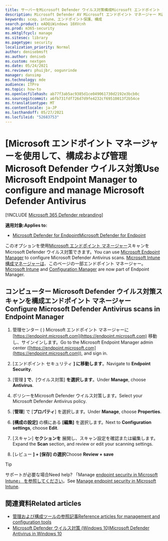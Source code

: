 ```yaml
---
title: サーバーをMicrosoft Defender ウイルス対策構成Microsoft エンドポイント マネージャー
description: Microsoft Defender AV Microsoft エンドポイント マネージャー Microsoft Intuneを構成するには、Microsoft Defender AV と Microsoft Defender AV を構成するEndpoint Protection
keywords: scep、intune、エンドポイント保護、構成
search.product: eADQiWindows 10XVcnh
ms.prod: m365-security
ms.mktglfcycl: manage
ms.sitesec: library
ms.pagetype: security
localization_priority: Normal
author: denisebmsft
ms.author: deniseb
ms.custom: nextgen
ms.date: 05/24/2021
ms.reviewer: phuijbr, oogunrinde
manager: dansimp
ms.technology: mde
audience: ITPro
ms.topic: how-to
ms.openlocfilehash: ab77f3ab5ac9385d1ce049061730d2192e3bcb0c
ms.sourcegitcommit: a6fb731fdf726d7d9fe4232cf69510013f2b54ce
ms.translationtype: MT
ms.contentlocale: ja-JP
ms.lasthandoff: 05/27/2021
ms.locfileid: "52683753"
---
```

# <a name="use-microsoft-endpoint-manager-to-configure-and-manage-microsoft-defender-antivirus"></a><span data-ttu-id="095f0-104">[Microsoft エンドポイント マネージャーを使用して、構成および管理Microsoft Defender ウイルス対策</span><span class="sxs-lookup"><span data-stu-id="095f0-104">Use Microsoft Endpoint Manager to configure and manage Microsoft Defender Antivirus</span></span>

[!INCLUDE [Microsoft 365 Defender rebranding](../../includes/microsoft-defender.md)]


<span data-ttu-id="095f0-105">**適用対象:**</span><span class="sxs-lookup"><span data-stu-id="095f0-105">**Applies to:**</span></span>

- [<span data-ttu-id="095f0-106">Microsoft Defender for Endpoint</span><span class="sxs-lookup"><span data-stu-id="095f0-106">Microsoft Defender for Endpoint</span></span>](/microsoft-365/security/defender-endpoint/)

<span data-ttu-id="095f0-107">このオプションを使用[Microsoft エンドポイント マネージャー](/mem/endpoint-manager-overview)スキャンをMicrosoft Defender ウイルス対策できます。</span><span class="sxs-lookup"><span data-stu-id="095f0-107">You can use [Microsoft Endpoint Manager](/mem/endpoint-manager-overview) to configure Microsoft Defender Antivirus scans.</span></span> <span data-ttu-id="095f0-108">[Microsoft Intune](/mem/intune/fundamentals/what-is-intune)[構成マネージャーは](/mem/configmgr/core/understand/introduction)、このページの一部エンドポイント マネージャー。</span><span class="sxs-lookup"><span data-stu-id="095f0-108">[Microsoft Intune](/mem/intune/fundamentals/what-is-intune) and [Configuration Manager](/mem/configmgr/core/understand/introduction) are now part of Endpoint Manager.</span></span>  

## <a name="configure-microsoft-defender-antivirus-scans-in-endpoint-manager"></a><span data-ttu-id="095f0-109">コンピューター Microsoft Defender ウイルス対策スキャンを構成エンドポイント マネージャー</span><span class="sxs-lookup"><span data-stu-id="095f0-109">Configure Microsoft Defender Antivirus scans in Endpoint Manager</span></span>

1. <span data-ttu-id="095f0-110">管理センター ( ) Microsoft エンドポイント マネージャーに [https://endpoint.microsoft.com](https://endpoint.microsoft.com) 移動し、サインインします。</span><span class="sxs-lookup"><span data-stu-id="095f0-110">Go to the Microsoft Endpoint Manager admin center ([https://endpoint.microsoft.com](https://endpoint.microsoft.com)), and sign in.</span></span>

2. <span data-ttu-id="095f0-111">[エンドポイント セキュリティ **] に移動します**。</span><span class="sxs-lookup"><span data-stu-id="095f0-111">Navigate to **Endpoint Security**.</span></span>

3. <span data-ttu-id="095f0-112">[管理 **] で**、[ウイルス対策] **を選択します**。</span><span class="sxs-lookup"><span data-stu-id="095f0-112">Under **Manage**, choose **Antivirus**.</span></span>

4. <span data-ttu-id="095f0-113">ポリシーをMicrosoft Defender ウイルス対策します。</span><span class="sxs-lookup"><span data-stu-id="095f0-113">Select your Microsoft Defender Antivirus policy.</span></span> 

5. <span data-ttu-id="095f0-114">[**管理**] で [**プロパティ**] を選択します。</span><span class="sxs-lookup"><span data-stu-id="095f0-114">Under **Manage**, choose **Properties**.</span></span>

6. <span data-ttu-id="095f0-115">**[構成の設定]** の横にある **[編集]** を選択します。</span><span class="sxs-lookup"><span data-stu-id="095f0-115">Next to **Configuration settings**, choose **Edit**.</span></span>

7. <span data-ttu-id="095f0-116">[スキャン] **セクションを** 展開し、スキャン設定を確認または編集します。</span><span class="sxs-lookup"><span data-stu-id="095f0-116">Expand the **Scan** section, and review or edit your scanning settings.</span></span>

8. <span data-ttu-id="095f0-117">[レビュー **] + [保存] の選択**</span><span class="sxs-lookup"><span data-stu-id="095f0-117">Choose **Review + save**</span></span>


> [!TIP]
> <span data-ttu-id="095f0-118">サポートが必要な場合</span><span class="sxs-lookup"><span data-stu-id="095f0-118">Need help?</span></span> <span data-ttu-id="095f0-119">「Manage [endpoint security in Microsoft Intune」 を参照してください](/mem/intune/protect/endpoint-security)。</span><span class="sxs-lookup"><span data-stu-id="095f0-119">See [Manage endpoint security in Microsoft Intune](/mem/intune/protect/endpoint-security).</span></span>


## <a name="related-articles"></a><span data-ttu-id="095f0-120">関連資料</span><span class="sxs-lookup"><span data-stu-id="095f0-120">Related articles</span></span>

- [<span data-ttu-id="095f0-121">管理および構成ツールの参照記事</span><span class="sxs-lookup"><span data-stu-id="095f0-121">Reference articles for management and configuration tools</span></span>](configuration-management-reference-microsoft-defender-antivirus.md)
- [<span data-ttu-id="095f0-122">Microsoft Defender ウイルス対策 (Windows 10)</span><span class="sxs-lookup"><span data-stu-id="095f0-122">Microsoft Defender Antivirus in Windows 10</span></span>](microsoft-defender-antivirus-in-windows-10.md)